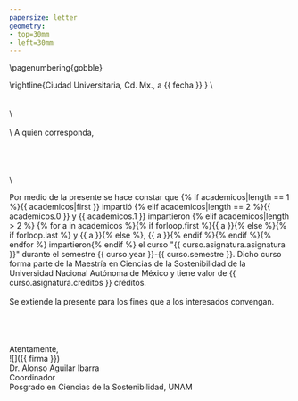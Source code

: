 ```yaml
---
papersize: letter
geometry:
- top=30mm
- left=30mm
---
```



\pagenumbering{gobble}

\rightline{Ciudad Universitaria, Cd. Mx., a {{ fecha }} }
\ 
\
\
\
\ 
\
\
\ 
A quien corresponda,
\
\
\
\
\
\ 

Por medio de la presente se hace constar que {% if academicos|length == 1 %}{{ academicos|first }} impartió {% elif academicos|length == 2 %}{{ academicos.0 }} y {{ academicos.1 }} impartieron {% elif academicos|length > 2 %} {% for a in academicos %}{% if forloop.first %}{{ a }}{% else %}{% if forloop.last %} y {{ a }}{% else %}, {{ a }}{% endif %}{% endif %}{% endfor %} impartieron{% endif %} el curso "{{ curso.asignatura.asignatura }}" durante el semestre {{ curso.year }}-{{ curso.semestre }}. Dicho curso forma parte de la Maestría en Ciencias de la Sostenibilidad de la Universidad Nacional Autónoma de México y tiene valor de {{ curso.asignatura.creditos }} créditos.
\
\
Se extiende la presente para los fines que a los interesados convengan.
\
\
\
\
\
Atentamente,
\
![]({{ firma }})
\
Dr. Alonso Aguilar Ibarra\
Coordinador
\
Posgrado en Ciencias de la Sostenibilidad, UNAM
